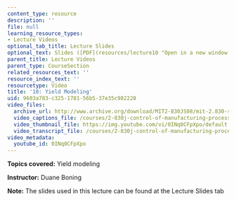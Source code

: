 ```yaml
---
content_type: resource
description: ''
file: null
learning_resource_types:
- Lecture Videos
optional_tab_title: Lecture Slides
optional_text: Slides ([PDF](resources/lecture10 "Open in a new window."))
parent_title: Lecture Videos
parent_type: CourseSection
related_resources_text: ''
resource_index_text: ''
resourcetype: Video
title: '10: Yield Modeling'
uid: 9603a783-c325-1781-56b5-37e35c982228
video_files:
  archive_url: http://www.archive.org/download/MIT2-830JS08/mit-2.830-s08-lec10_300k.mp4
  video_captions_file: /courses/2-830j-control-of-manufacturing-processes-sma-6303-spring-2008/a3ee794f811e54358f575bc4bbfdcb93_0INq0CFpXpo.vtt
  video_thumbnail_file: https://img.youtube.com/vi/0INq0CFpXpo/default.jpg
  video_transcript_file: /courses/2-830j-control-of-manufacturing-processes-sma-6303-spring-2008/0cb41a6481a45e4f995b4adef328970b_0INq0CFpXpo.pdf
video_metadata:
  youtube_id: 0INq0CFpXpo
---
```


**Topics covered:** Yield modeling

**Instructor:** Duane Boning

**Note:** The slides used in this lecture can be found at the Lecture Slides tab
